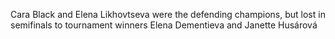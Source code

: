 Cara Black and Elena Likhovtseva were the defending champions, but lost in semifinals to tournament winners Elena Dementieva and Janette Husárová
